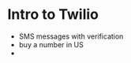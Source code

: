 # Intro to Twilio
- SMS messages with verification
- buy a number in US
-

<!--stackedit_data:
eyJoaXN0b3J5IjpbLTExNDk4Njg2MjgsLTQ0NDY5NTgxOF19
-->